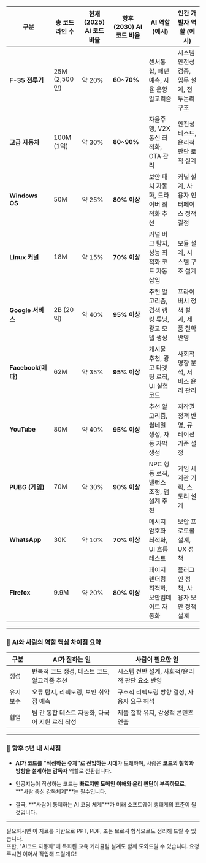 
| 구분               | 총 코드라인 수     | 현재(2025) AI 코드 비율 | 향후(2030) AI 코드 비율 | AI 역할 (예시)                  | 인간 개발자 역할 (예시)             |
| ---------------- | ------------ | ----------------- | ----------------- | --------------------------- | -------------------------- |
| **F-35 전투기**     | 25M (2,500만) | 약 20%             | **60~70%**        | 센서통합, 패턴 예측, 자율 운항 알고리즘     | 시스템 안전성 검증, 임무 설계, 전투논리 구조 |
| **고급 자동차**       | 100M (1억)    | 약 30%             | **80~90%**        | 자율주행, V2X 통신 최적화, OTA 관리    | 안전성 테스트, 윤리적 판단 로직 설계      |
| **Windows OS**   | 50M          | 약 25%             | **80% 이상**        | 보안 패치 자동화, 드라이버 최적화 추천      | 커널 설계, 사용자 인터페이스 정책 결정     |
| **Linux 커널**     | 18M          | 약 15%             | **70% 이상**        | 커널 버그 탐지, 성능 최적화 코드 자동 삽입   | 모듈 설계, 시스템 구조 설계           |
| **Google 서비스**   | 2B (20억)     | 약 40%             | **95% 이상**        | 추천 알고리즘, 검색 랭킹 튜닝, 광고 모델 생성 | 프라이버시 정책 설계, 제품 철학 반영      |
| **Facebook(메타)** | 62M          | 약 35%             | **95% 이상**        | 게시물 추천, 광고 타겟팅 로직, UI 실험 코드 | 사회적 영향 분석, 서비스 윤리 관리       |
| **YouTube**      | 80M          | 약 40%             | **95% 이상**        | 추천 알고리즘, 썸네일 생성, 자동 자막 생성   | 저작권 정책 반영, 큐레이션 기준 설정      |
| **PUBG (게임)**    | 70M          | 약 30%             | **90% 이상**        | NPC 행동 로직, 밸런스 조정, 맵 설계 추천  | 게임 세계관 기획, 스토리 설계          |
| **WhatsApp**     | 30K          | 약 10%             | **70% 이상**        | 메시지 암호화 최적화, UI 흐름 테스트      | 보안 프로토콜 설계, UX 정책          |
| **Firefox**      | 9.9M         | 약 20%             | **80% 이상**        | 페이지 렌더링 최적화, 보안업데이트 자동화     | 플러그인 정책, 사용자 보안 정책 설계      |

---

### 🧠 AI와 사람의 역할 핵심 차이점 요약

|구분|AI가 잘하는 일|사람이 필요한 일|
|---|---|---|
|생성|반복적 코드 생성, 테스트 코드, 알고리즘 추천|시스템 전반 설계, 사회적/윤리적 판단 요소 반영|
|유지보수|오류 탐지, 리팩토링, 보안 취약점 예측|구조적 리팩토링 방향 결정, 사용자 요구 해석|
|협업|팀 간 통합 테스트 자동화, 다국어 지원 로직 작성|제품 철학 유지, 감성적 콘텐츠 연출|

---

### 🔮 향후 5년 내 시사점

- **AI가 코드를 "작성하는 주체"로 진입하는 시대**가 도래하며, 사람은 **코드의 철학과 방향을 설계하는 감독자** 역할로 전환됩니다.
    
- 인공지능이 작성하는 코드는 **빠르지만 도메인 이해와 윤리 판단이 부족하므로**, **"사람 중심 감독체계"**는 필수입니다.
    
- 결국, **"사람이 통제하는 AI 코딩 체계"**가 미래 소프트웨어 생태계의 표준이 될 것입니다.
    

---

필요하시면 이 자료를 기반으로 PPT, PDF, 또는 브로셔 형식으로도 정리해 드릴 수 있습니다.  
또한, "AI코드 자동화"에 특화된 교육 커리큘럼 설계도 함께 도와드릴 수 있습니다. 요청 주시면 이어서 작업해 드릴게요!